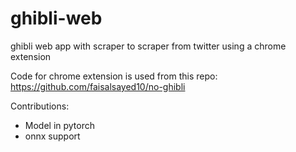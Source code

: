 # ghibli-web
ghibli web app with scraper to scraper from twitter using a chrome extension

Code for chrome extension is used from this repo:
https://github.com/faisalsayed10/no-ghibli

Contributions:

- Model in pytorch
- onnx support
